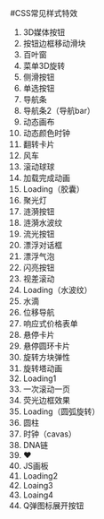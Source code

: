 #CSS常见样式特效
1. 3D媒体按钮
2. 按钮边框移动滑块
3. 百叶窗
4. 菜单3D旋转
5. 侧滑按钮
6. 单选按钮
7. 导航条
8. 导航条2（导航bar）
9. 动态画布
10. 动态颜色时钟
11. 翻转卡片
12. 风车
13. 滚动球球
14. 加载完成动画
15. Loading（胶囊）
16. 聚光灯
17. 涟漪按钮
18. 涟漪水波纹
19. 流光按钮
20. 漂浮对话框
21. 漂浮气泡
22. 闪亮按钮
23. 视差滚动
24. Loading（水波纹）
25. 水滴
26. 位移导航
27. 响应式价格表单
28. 悬停卡片
29. 悬停圆环卡片
30. 旋转方块弹性
31. 旋转塔动画
32. Loading1
33. 一次滚动一页
34. 荧光边框效果
35. Loading（圆弧旋转）
36. 圆柱
37. 时钟（cavas）
38. DNA链
39. ♥
40. JS画板
41. Loading2
42. Loaing3
43. Loaing4
44. Q弹图标展开按钮
